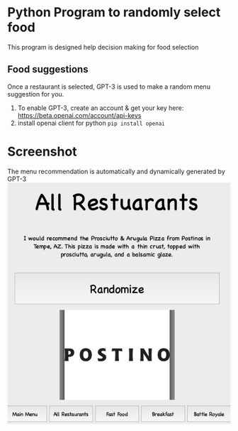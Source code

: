 # Python Program to randomly select food

This program is designed help decision making for food selection

## Food suggestions
Once a restaurant is selected, GPT-3 is used to make a random menu suggestion for you.

1. To enable GPT-3, create an account & get your key here: https://beta.openai.com/account/api-keys
2. install openai client for python `pip install openai`

# Screenshot
The menu recommendation is automatically and dynamically generated by GPT-3
![screen](https://github.com/jimkleban/food-randomizer/blob/main/screen.png)